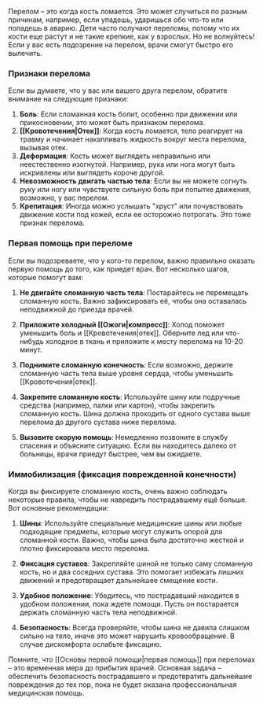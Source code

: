Перелом – это когда кость ломается. Это может случиться по разным причинам, например, если упадешь, ударишься обо что-то или попадешь в аварию. Дети часто получают переломы, потому что их кости еще растут и не такие крепкие, как у взрослых. Но не волнуйтесь! Если у вас есть подозрение на перелом, врачи смогут быстро его вылечить.

### Признаки перелома

Если вы думаете, что у вас или вашего друга перелом, обратите внимание на следующие признаки:

1. **Боль**: Если сломанная кость болит, особенно при движении или прикосновении, это может быть признаком перелома.
2. **[[Кровотечения|Отек]]**: Когда кость ломается, тело реагирует на травму и начинает накапливать жидкость вокруг места перелома, вызывая отек.
3. **Деформация**: Кость может выглядеть неправильно или неестественно изогнутой. Например, рука или нога могут быть искривлены или выглядеть короче другой.
4. **Невозможность двигать частью тела**: Если вы не можете согнуть руку или ногу или чувствуете сильную боль при попытке движения, возможно, у вас перелом.
5. **Крепитация**: Иногда можно услышать "хруст" или почувствовать движение кости под кожей, если ее осторожно потрогать. Это тоже признак перелома.

### Первая помощь при переломе

Если вы подозреваете, что у кого-то перелом, важно правильно оказать первую помощь до того, как приедет врач. Вот несколько шагов, которые помогут вам:

1. **Не двигайте сломанную часть тела**: Постарайтесь не перемещать сломанную кость. Важно зафиксировать её, чтобы она оставалась неподвижной до приезда врачей.
   
2. **Приложите холодный [[Ожоги|компресс]]**: Холод поможет уменьшить боль и [[Кровотечения|отек]]. Оберните лед или что-нибудь холодное в ткань и приложите к месту перелома на 10-20 минут.

3. **Поднимите сломанную конечность**: Если возможно, держите сломанную часть тела выше уровня сердца, чтобы уменьшить [[Кровотечения|отек]].

4. **Закрепите сломанную кость**: Используйте шину или подручные средства (например, палки или картон), чтобы закрепить сломанную кость. Шина должна проходить от одного сустава выше перелома до другого сустава ниже перелома.

5. **Вызовите скорую помощь**: Немедленно позвоните в службу спасения и объясните ситуацию. Если вы находитесь далеко от больницы, врачи приедут быстрее, чем вы ожидаете.

### Иммобилизация (фиксация поврежденной конечности)

Когда вы фиксируете сломанную кость, очень важно соблюдать некоторые правила, чтобы не навредить пострадавшему ещё больше. Вот основные рекомендации:

1. **Шины**: Используйте специальные медицинские шины или любые подходящие предметы, которые могут служить опорой для сломанной кости. Важно, чтобы шина была достаточно жесткой и плотно фиксировала место перелома.

2. **Фиксация суставов**: Закрепляйте шиной не только саму сломанную кость, но и два соседних сустава. Это помогает избежать лишних движений и предотвращает дальнейшее смещение кости.

3. **Удобное положение**: Убедитесь, что пострадавший находится в удобном положении, пока ждете помощи. Пусть он постарается держать сломанную часть тела неподвижной.

4. **Безопасность**: Всегда проверяйте, чтобы шина не давила слишком сильно на тело, иначе это может нарушить кровообращение. В случае дискомфорта ослабьте фиксацию.

Помните, что [[Основы первой помощи|первая помощь]] при переломах – это временная мера до прибытия врачей. Основная задача – обеспечить безопасность пострадавшего и предотвратить дальнейшие повреждения до тех пор, пока не будет оказана профессиональная медицинская помощь.